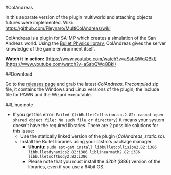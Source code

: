 #ColAndreas

In this separate version of the plugin multiworld and attaching objects futures were implemented.
Wiki: https://github.com/Fleynaro/MultiColAndreas/wiki

ColAndreas is a plugin for SA-MP which creates a simulation of the San Andreas world. Using the [Bullet Physics library](http://bulletphysics.org/), ColAndreas
gives the server knowledge of the game environment itself.

**Watch it in action:** [https://www.youtube.com/watch?v=aSabQWqQBkI](https://www.youtube.com/watch?v=aSabQWqQBkI)

##Download

Go to the [releases page](https://github.com/Pottus/ColAndreas/releases) and grab the latest *ColAndreas_Precompiled* zip file, it contains the Windows and Linux versions of the plugin, the include file for PAWN and the Wizard executable.

##Linux note

* If you get this error: `Failed (libBulletCollision.so.2.82: cannot open shared object file: No such file or directory)` it means your system doesn't have the required libraries. There are 2 possible solutions for this issue:
	* Use the statically linked version of the plugin (*ColAndreas_static.so*).
	* Install the Bullet libraries using your distro's package manager.
		* **Ubuntu:** `sudo apt-get install libbulletcollision2.82:i386 libbulletdynamics2.82:i386 liblinearmath2.82:i386 libbulletsoftbody2.82:i386`
		* Please note that you must install the *32bit* (i386) version of the libraries, even if you use a 64bit OS.
		
